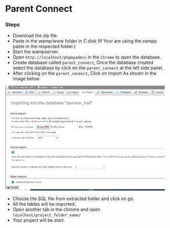 # Parent Connect
### Steps 

- Download the zip file.
- Paste in the wamp/www folder in C disk (If Your are using the xampp paste in the respected folder.)
- Start the wampserver.
- Open ```http://localhost/phpmyadmin``` in the ```Chrome``` to open the database.
- Create database called ```parent_connect```, Once the database created select the database by click on the ```parent_connect``` at the left side panel.
- After clicking on the ```parent_connect```, Click on Import As shown in the image below:

![alt-text](https://github.com/basavarajms03/seminar_hall/blob/master/images/import_database.png "Title")

- Choose the SQL file from extracted folder and click on go.
- All the tables will be imported.
- Open another tab in the chrome and open ```localhost/project_folder_name/```
- Your project will be start.
